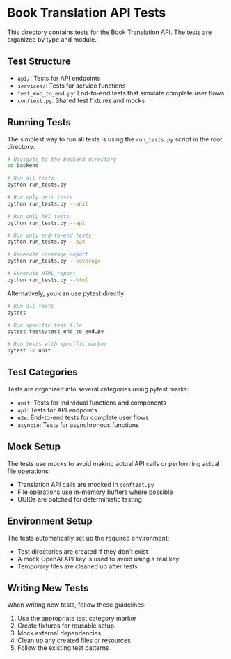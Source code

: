 # Book Translation API Tests

This directory contains tests for the Book Translation API. The tests are organized by type and module.

## Test Structure

- `api/`: Tests for API endpoints
- `services/`: Tests for service functions
- `test_end_to_end.py`: End-to-end tests that simulate complete user flows
- `conftest.py`: Shared test fixtures and mocks

## Running Tests

The simplest way to run all tests is using the `run_tests.py` script in the root directory:

```bash
# Navigate to the backend directory
cd backend

# Run all tests
python run_tests.py

# Run only unit tests
python run_tests.py --unit

# Run only API tests
python run_tests.py --api

# Run only end-to-end tests
python run_tests.py --e2e

# Generate coverage report
python run_tests.py --coverage

# Generate HTML report
python run_tests.py --html
```

Alternatively, you can use pytest directly:

```bash
# Run all tests
pytest

# Run specific test file
pytest tests/test_end_to_end.py

# Run tests with specific marker
pytest -m unit
```

## Test Categories

Tests are organized into several categories using pytest marks:

- `unit`: Tests for individual functions and components
- `api`: Tests for API endpoints
- `e2e`: End-to-end tests for complete user flows
- `asyncio`: Tests for asynchronous functions

## Mock Setup

The tests use mocks to avoid making actual API calls or performing actual file operations:

- Translation API calls are mocked in `conftest.py`
- File operations use in-memory buffers where possible
- UUIDs are patched for deterministic testing

## Environment Setup

The tests automatically set up the required environment:

- Test directories are created if they don't exist
- A mock OpenAI API key is used to avoid using a real key
- Temporary files are cleaned up after tests

## Writing New Tests

When writing new tests, follow these guidelines:

1. Use the appropriate test category marker
2. Create fixtures for reusable setup
3. Mock external dependencies
4. Clean up any created files or resources
5. Follow the existing test patterns 